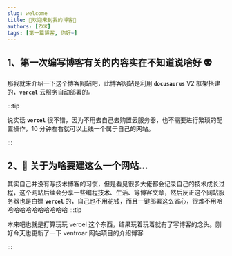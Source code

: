 ```yaml
---
slug: welcome
title: 🎉欢迎来到我的博客🎉
authors: [ZXK]
tags: [第一篇博客, 你好~]
---
```


<!-- truncate -->

## 1、第一次编写博客有关的内容实在不知道说啥好 👽

那我就来介绍一下这个博客网站吧，此博客网站是利用 **`docusaurus`** V2 框架搭建的，**`vercel`** 云服务自动部署的。

:::tip

说实话 **`vercel`** 很不错，因为不用去自己去购置云服务器，也不需要进行繁琐的配置操作，10 分钟左右就可以上线一个属于自己的网站。

:::

## 2、👀 关于为啥要建这么一个网站...

其实自己并没有写技术博客的习惯，但是看见很多大佬都会记录自己的技术成长过程，这个网站后续会分享一些编程技术、生活、等博客文章，然后反正这个网站服务器也是白嫖 **`vercel`** 的，自己也不用花钱，而且一键部署这么省心，很难不用哈哈哈哈哈哈哈哈哈哈哈
:::tip

本来吧也就是打算玩玩 vercel 这个东西，结果玩着玩着就有了写博客的念头。刚好今天也更新了一下 ventroar 网站项目的介绍博客

:::

